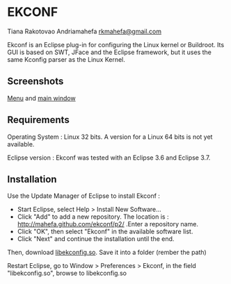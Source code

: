 EKCONF
======
Tiana Rakotovao Andriamahefa
rkmahefa@gmail.com


Ekconf is an Eclipse plug-in for configuring the Linux kernel or Buildroot. Its
GUI is based on SWT, JFace and the Eclipse framework, but it uses the same
Kconfig parser as the Linux Kernel.

Screenshots
-----------
[Menu][2] and [main window][3] 


Requirements
------------

Operating System : Linux 32 bits. A version for a Linux 64 bits is not yet available.

Eclipse version : Ekconf was tested with an Eclipse 3.6 and Eclipse 3.7.


Installation
------------

Use the Update Manager of Eclipse to install Ekconf :
- Start Eclipse, select Help > Install New Software...
- Click "Add" to add a new repository. The location is : 
  http://mahefa.github.com/ekconf/p2/ .Enter a repository name.
- Click "OK", then select "Ekconf" in the available software list.
- Click "Next" and continue the installation until the end.

Then, download [libekconfig.so][1]. Save it into a folder
(rember the path)

Restart Eclipse, go to Window > Preferences > Ekconf, in the field
"libekconfig.so", browse to libekconfig.so


[1]: https://github.com/downloads/mahefa/ekconf/libekconfig.so.1.0.0
[2]: http://cloud.github.com/downloads/mahefa/ekconf/ekconf_snapshot_1.jpg
[3]: http://cloud.github.com/downloads/mahefa/ekconf/ekconf_snapshot_2.jpg
